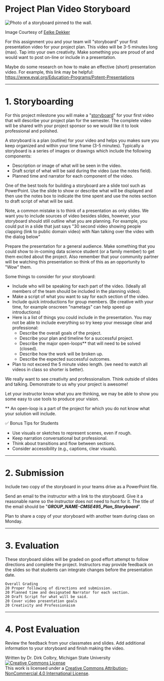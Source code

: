 # Project Plan Video Storyboard

<img src="https://live.staticflickr.com/2695/4135578987_b7bc2cf966_z.jpg"  alt="Photo of a storyboard pinned to the wall.">

Image Courtesy of [Eelke Dekker](https://www.flickr.com/photos/eelkedekker/)

For this assignment you and your team will "storyboard" your first presentation video for your project plan. This video will be 3-5 minutes long (max).  Tap into your own creativity.  Make something you are proud of and would want to post on-line or include in a presentation. 

Maybe do some research on how to make an effective (short) presentation video.  For example, this link may be helpful: <https://www.eval.org/Education-Programs/Potent-Presentations>


----
<a name="Storyboarding"></a>

# 1. Storyboarding

For this project milestone you will make a "[storyboard](https://en.wikipedia.org/wiki/Storyboard)" for your first video that will describe your project plan for the semester.  The complete video will be shared with your project sponsor so we would like it to look professional and polished.  

A storyboard is a plan (outline) for your video and helps you makes sure you keep organized and within your time frame (3-5 minutes).  Typically a storyboard is a series of images or drawings which include the following components: 

* Description or image of what will be seen in the video.
* Draft script of what will be said during the video (use the notes field).
* Planned time and narrator for each component of the video. 

One of the best tools for building a storyboard are a slide tool such as PowerPoint. Use the slide to show or describe what will be displayed and then use the notes box to indicate the time spent and use the notes section to draft script of what will be said. 

Note, a common mistake is to think of a presentation as only slides.  We want you to include sources of video besides slides, however, your storyboard should still outline what you are planning. For example, you could put in a slide that just says "30 second video showing people clapping (link to public domain video) with Nan talking over the video with the dialog below"

Prepare the presentation for a general audience.  Make something that you could show to in-coming data science student (or a family member) to get them excited about the project. Also remember that your community partner will be watching this presentation so think of this as an opportunity to "Wow" them. 

Some things to consider for your storyboard:

- Include who will be speaking for each part of the video. (Ideally all members of the team should be included in the planning video).
- Make a script of what you want to say for each section of the video. 
- Include quick introductions for group members.  (Be creative with your time, for example onscreen "nametags" can help speed up introductions)
- Here is a list of things you could include in the presentation. You may not be able to include everything so try keep your message clear and professional:
    - Describe the overall goals of the project.
    - Describe your plan and timeline for a successful project.
    - Describe the major open-loops** that will need to be solved (closed).  
    - Describe how the work will be broken up.
    - Describe the expected successful outcomes. 
- Plan to not exceed the 5 minute video length. (we need to watch all videos in class so shorter is better).  

We really want to see creativity and professionalism.  Think outside of slides and talking. Demonstrate to us why your project is awesome!

Let your instructor know what you are thinking, we may be able to show you some easy to use tools to produce your vision. 

** An open-loop is a part of the project for which you do not know what your solution will include.  

✅ Bonus Tips for Students

* Use visuals or sketches to represent scenes, even if rough.
* Keep narration conversational but professional.
* Think about transitions and flow between sections.
* Consider accessibility (e.g., captions, clear visuals).


---
# 2. Submission

Include two copy of the storyboard in your teams drive as a PowerPoint file. 

Send an email to the instructor with a link to the storyboard. Give it a reasonable name so the instructor does not need to hunt for it. The title of the email should be "**_GROUP_NAME-CMSE495_Plan_Storyboard_**".

Plan to share a copy of your storyboard with another team during class on Monday.

---

# 3. Evaluation

These storyboard slides will be graded on good effort attempt to follow directions and complete the project. Instructors may provide feedback on the slides so that students can integrate changes before the presentation date.  

    Overall Grading
    20 Proper following of directions and submission.
    20 Planned time and designated Narrator for each section.
    20 Draft Script for what will be said.
    20 Cover video presentation goals
    20 Creativity and Professionaism

---

# 4. Post Evaluation

Review the feedback from your classmates and slides. Add additional information to your storyboard and finish making the video. 

Written by Dr. Dirk Colbry, Michigan State University
<a rel="license" href="http://creativecommons.org/licenses/by-nc/4.0/"><img alt="Creative Commons License" style="border-width:0" src="https://i.creativecommons.org/l/by-nc/4.0/88x31.png" /></a><br />This work is licensed under a <a rel="license" href="http://creativecommons.org/licenses/by-nc/4.0/">Creative Commons Attribution-NonCommercial 4.0 International License</a>.
